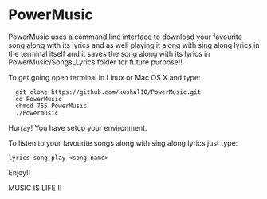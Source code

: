 # PowerMusic
PowerMusic uses a command line interface to download your favourite song along with its lyrics and as well playing it along with sing along lyrics in the terminal itself and it saves the song along with its lyrics in PowerMusic/Songs_Lyrics folder for future purpose!!


To get going open terminal in Linux or Mac OS X and type:
      
      git clone https://github.com/kushal10/PowerMusic.git
      cd PowerMusic
      chmod 755 PowerMusic
      ./Powermusic

Hurray! You have setup your environment. 

To listen to your favourite songs along with sing along lyrics just type:

    lyrics song play <song-name>
    
Enjoy!!

MUSIC IS LIFE !!
